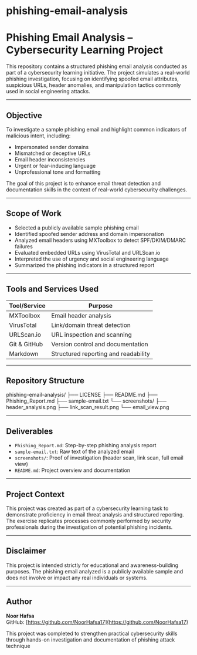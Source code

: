 # phishing-email-analysis
# Phishing Email Analysis – Cybersecurity Learning Project

This repository contains a structured phishing email analysis conducted as part of a cybersecurity learning initiative. The project simulates a real-world phishing investigation, focusing on identifying spoofed email attributes, suspicious URLs, header anomalies, and manipulation tactics commonly used in social engineering attacks.

---

## Objective

To investigate a sample phishing email and highlight common indicators of malicious intent, including:

- Impersonated sender domains
- Mismatched or deceptive URLs
- Email header inconsistencies
- Urgent or fear-inducing language
- Unprofessional tone and formatting

The goal of this project is to enhance email threat detection and documentation skills in the context of real-world cybersecurity challenges.

---

## Scope of Work

- Selected a publicly available sample phishing email
- Identified spoofed sender address and domain impersonation
- Analyzed email headers using MXToolbox to detect SPF/DKIM/DMARC failures
- Evaluated embedded URLs using VirusTotal and URLScan.io
- Interpreted the use of urgency and social engineering language
- Summarized the phishing indicators in a structured report

---

## Tools and Services Used

| Tool/Service         | Purpose                                |
|----------------------|----------------------------------------|
| MXToolbox            | Email header analysis                  |
| VirusTotal           | Link/domain threat detection           |
| URLScan.io           | URL inspection and scanning            |
| Git & GitHub         | Version control and documentation      |
| Markdown             | Structured reporting and readability   |

---

## Repository Structure

phishing-email-analysis/
├── LICENSE
├── README.md
├── Phishing_Report.md
├── sample-email.txt
└── screenshots/
├── header_analysis.png
├── link_scan_result.png
└── email_view.png


---

## Deliverables

- `Phishing_Report.md`: Step-by-step phishing analysis report
- `sample-email.txt`: Raw text of the analyzed email
- `screenshots/`: Proof of investigation (header scan, link scan, full email view)
- `README.md`: Project overview and documentation

---

## Project Context

This project was created as part of a cybersecurity learning task to demonstrate proficiency in email threat analysis and structured reporting. The exercise replicates processes commonly performed by security professionals during the investigation of potential phishing incidents.

---

## Disclaimer

This project is intended strictly for educational and awareness-building purposes. The phishing email analyzed is a publicly available sample and does not involve or impact any real individuals or systems.

---

## Author

**Noor Hafsa**  
GitHub: [https://github.com/NoorHafsa17](https://github.com/NoorHafsa17)

This project was completed to strengthen practical cybersecurity skills through hands-on investigation and documentation of phishing attack technique 

